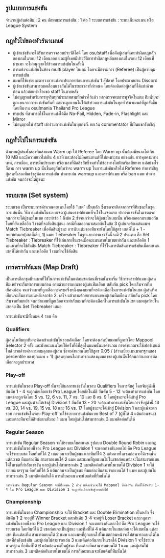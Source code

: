 ## รูปแบบการแข่งขัน
จำนวนผู้เล่นต่อทีม : 2 คน
ลักษณะการแข่งขัน : 1 ต่อ 1
ระบบการแข่งขัน : ระบบเก็บคะแนน หรือ League System

## กฎทั่วไปของทัวร์นาเมนต์
- ผู้เข้าแข่งขันจะได้รับการตรวจสอบประวัติไอดี โดย osu!staff เพื่อคัดผู้เล่นที่เคยทำผิดกฎหลักของเกมในรอบ 12 เดือนออก และผู้ที่เคยมีประวัติการทำผิดกฎหลักของเกมในรอบ 12 เดือนที่ผ่านมา จะไม่อนุญาตให้ร่วมการแข่งขันในครั้งนี้
- การแข่งจะแข่งกันในห้อง multi player ในเกม โดยจะมีกรรมการ (Referee) เป็นผู้ควบคุมการแข่งขัน
- แมพที่ใช้แข่งและตารางการแข่งจะประกาศก่อนการแข่งขัน 1 สัปดาห์ โดยประกาศผ่าน Discord
- ผู้เข้าแข่งขันสามารถขอเลื่อนแข่งกันได้ในระยะเวลาที่กำหนด โดยต้องติดต่อผู้เล่นที่ได้แข่งด้วยก่อน แล้วค่อยทำเรื่องขอ staff ในภายหลัง
- ไม่อนุญาตสำหรับการทุจริตทุกประเภทตามที่กล่าวไว้แล้ว หากตรวจพบการทุจริตในเกม ทีมนั้นจะถูกแบนจากการแข่งขันทันที และจะถูกแบนไม่ให้เข้าร่วมการแข่งขันในทุกทัวร์นาเมนต์ที่ถูกจัดขึ้นโดยทีมงาน osu!mania Thailand Pro League
- mods ที่สามารถใช้ในการแข่งได้คือ No-Fail, Hidden, Fade-in, Flashlight และ Mirror
- ไม่อนุญาตให้ staff เข้าร่วมการแข่งขันในทุกกรณี ยกเว้น commentator ที่เป็นแขกรับเชิญ

## กฎทั่วไปในการแข่งขัน
ตัวแทนผู้เล่นทั้งสองทีมส่งแมพ Warm up ให้ Referee โดย Warm up นั้นต้องมีขนาดไม่เกิน 10 MB และมีความยาวไม่เกิน 4 นาที และต้องไม่มีคอนเทนต์ที่ไม่เหมาะสม อย่างเช่น การคุกคามทางเพศ, การเมือง, การหมิ่นประมาท หรือเพลงที่ติดลิขสิทธิ์จนทำให้ช่องทางไลฟ์สตรีมเสียหาย แต่อย่างไรก็ตาม การ warm up นั้นขึ้นอยู่กับทีมว่าจะ warm up ในการแข่งขันหรือไม่
Referee ทำการเชิญผู้เล่นทั้งสองทีมเข้าสู่ห้องการแข่งขัน
ทำการเล่น warmup และดราฟท์แมพ หรือ ban แมพ
ทำการแข่งขัน จนกว่าจะได้ผู้ชนะ

## ระบบเซต (Set system)
ระบบเซต เป็นระบบการคำนวณคะแนนโดยใช้ “เซต” เป็นหลัก ซึ่งเซตจะเกิดจากการที่ทีมชนะในชุดการเล่นนั้น
วิธีการแข่งขันในระบบเซต
ผู้เล่นดราฟท์แมพที่จะใช้ในเซตแรก
ทำการแข่งขันในเซตแรกจนกว่าจะได้ผู้ชนะในเซต
กระทำข้อ 1 ถึงข้อ 2 ซ้ำจนกว่าจะได้ผู้ชนะในเกมนั้น หรือผลออกมาเสมอกัน โดยที่ยังเหลืออีก 1 เซตที่จะตัดสินผู้ชนะ
กรณีที่ผลออกมาเสมอกันในข้อ 3 ผู้เล่นจะต้องเล่นแมพ Match Tiebreaker เพื่อตัดสินผู้ชนะ
การนับแต้มของทีมจะนับโดยใช้สูตร เซตที่ได้ + 1 - minimum(เซตที่เสีย, 1)
แมพ Tiebreaker ในรูปแบบการแข่งขันนี้จะมี 2 ประเภท คือ
Set Tiebreaker : Tiebreaker ที่ใช้เล่นภายในเซตเมื่อคะแนนภายในเซตเท่ากัน และเหลืออีก 1 คะแนนที่จะใช้ตัดสิน
Match Tiebreaker : Tiebreaker ที่ใช้ในการตัดสินการแข่งขันเมื่อคะแนนเซตที่ได้เท่ากัน และเหลืออีก 1 เซตที่จะใช้ตัดสิน

## การดราฟท์แมพ (Map Draft)
เป็นการเลือกชุดบีทแมพที่ใช้ในการแข่งขันในแต่ละเซตก่อนที่เซตนั้นจะเริ่ม
วิธีการดราฟท์แมพ
ผู้เล่นทีมเหย้าจะเริ่มทำการแบนก่อน ตามด้วยการแบนของผู้เล่นทีมเยือน
สลับกัน pick โดยเริ่มจากทีมเยือนก่อน จนกว่าแมพที่ถูกเลือกจะครบครึ่งหนึ่งของแมพที่จะต้องเลือกในการแข่งขันในเซต
ผู้เล่นทีมเยือนจะเริ่มการแบนหลังจากข้อ 2. เสร็จ แล้วตามด้วยการแบนของผู้เล่นทีมเยือน
สลับกัน pick โดยเริ่มจากทีมเหย้า จนกว่าแมพที่ถูกเลือกจะเท่ากับแมพที่จะต้องเลือกในการแข่งขันในเซต
แมพสุดท้ายในเซตจะเป็น Set Tiebreaker เสมอ

การแข่งขันจะมีทั้งหมด 4 รอบ คือ

### Qualifiers
ผู้เล่นในทีมทุกทีมจะต้องเข้าแข่งขันในรอบคัดเลือก โดยจะต้องเล่นบีทแมพที่ถูกทำโดย Mappool Selector 2 ครั้ง และนับคะแนนโดยใช้ครั้งที่ดีที่สุดในแมพนั้นมาคำนวณ
การคำนวณจะใช้เปอร์เซนต์ไทล์ บวกด้วยค่าความสมดุลของผู้เล่น ซึ่งจะคำนวณโดยใช้สูตร 0.05 / (ส่วนเบี่ยงเบนมาตรฐานของ percentile ของทุกแมพ + 1)
ผู้เล่นทุกคนไม่สามารถแสดงมุมมองของผู้เล่นนั้นได้จนกว่าผลการคัดเลือกจะถูกประกาศ

### Play-off
การแข่งขันในรอบ Play-off นั้นจะใช้ผลการแข่งขันในรอบ Qualifiers ในการจับคู่ โดยจับคู่ดังนี้
อันดับ 1 - 4 จะถูกคัดเลือกเข้า Pro League โดยอัตโนมัติ
อันดับ 5 - 12 จะต้องทำการแข่งขัน โดยแมตช์จะถูกจัดโดย 5 vs. 12, 6 vs. 11, 7 vs. 10 และ 8 vs. 9 โดยผู้ชนะจะได้เข้าสู่ Pro League และผู้แพ้จะได้เข้าสู่ Division 1
อันดับ 13 - 20 จะต้องทำการแข่งขันโดยการจับคู่ดังนี้ 13 vs. 20, 14 vs. 19, 15 vs. 18 และ 16 vs. 17 โดยผู้ชนะจะได้เข้าสู่ Division 1 และผู้แพ้จะตกรอบ
	การแข่งขันในรอบ Play-off จะใช้ระบบการแข่งขันแบบ Best of 7 (ผู้ที่ได้ 4 แต้มก่อนชนะ) และแต่ละทีมจะได้สิทธ์แบนทีมละ 1 แมพ โดยผู้เล่นไม่สามารถเล่น 3 แมพติดต่อกันได้

### Regular Season
การแข่งขัน Regular Season จะใช้ระบบเก็บคะแนน รูปแบบ Double Round Robin และกฎการแข่งขันในรอบนี้ของ Pro League และ Division 1 จะแตกต่างกันออกไป คือ
Pro League จะใช้ระบบเซต โดยทีมที่ได้ 2 เซตก่อนจะเป็นผู้ชนะ และทีมที่ได้ 3 แต้มภายในเซตก่อนจะได้เซตนั้น แต่ละเซต ทีมแต่ละทีม สามารถแบนได้ 2 แมพ และแมพที่ถูกแบนไปในเซตก่อนหน้าจะไม่สามารถแบนได้ในเซตที่กำลังแข่งขัน และผู้เล่นไม่สามารถเล่น 2 แมพติดต่อกันภายในเซตได้
Division 1 จะใช้ระบบมาตรฐาน คือทีมที่ได้ 5 แต้มก่อนจะเป็นผู้ชนะ ทีมแต่ละทีมสามารถแบนได้ 1 แมพ และผู้เล่นไม่สามารถเล่น 3 แมพติดต่อกันได้ การเก็บคะแนนจะนับแต้มที่ทีมนั้นได้

	การแข่งขัน Regular Season จะมีทั้งหมด 2 ช่วง แต่ละช่วงจะใช้ Mappool ที่ต่างกัน ทีมที่ได้อันดับ 1-4 ใน Pro League และ Division 1 จะถูกคัดเลือกเข้าสู่รอบต่อไป

### Championship
การแข่งขันในรอบ Championship จะใช้ Bracket และ Double Elimination เป็นหลัก ซึ่งอันดับ 1-2 จะอยู่ที่ Winner Bracket และอันดับ 3-4 จะอยู่ที่ Loser Bracket และกฎการแข่งขันในรอบนี้ของ Pro League และ Division 1 จะแตกต่างกันออกไป คือ
Pro League จะใช้ระบบเซต โดยทีมที่ได้ 2 เซตก่อนจะเป็นผู้ชนะ และทีมที่ได้ 4 แต้มภายในเซตก่อนจะได้เซตนั้น แต่ละเซต ทีมแต่ละทีม สามารถแบนได้ 2 แมพ และแมพที่ถูกแบนไปในเซตก่อนหน้าจะไม่สามารถแบนได้ในเซตที่กำลังแข่งขัน และผู้เล่นไม่สามารถเล่น 3 แมพติดต่อกันภายในเซตได้
Division 1 จะใช้ระบบมาตรฐาน คือทีมที่ได้ 6 แต้มก่อนจะเป็นผู้ชนะ ทีมแต่ละทีมสามารถแบนได้ 1 แมพ และผู้เล่นไม่สามารถเล่น 3 แมพติดต่อกันภายในเซตได้ การเก็บคะแนนจะนับแต้มที่ทีมนั้นได้
